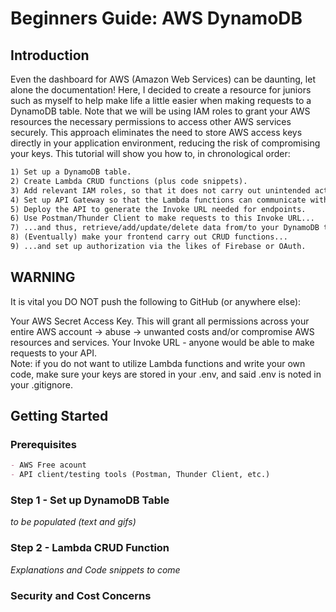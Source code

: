 # Beginners Guide: AWS DynamoDB

## Introduction

Even the dashboard for AWS (Amazon Web Services) can be daunting, let alone the documentation! Here, I decided to create a resource for juniors such as myself to help make life a little easier when making requests to a DynamoDB table. Note that we will be using IAM roles to grant your AWS resources the necessary permissions to access other AWS services securely. This approach eliminates the need to store AWS access keys directly in your application environment, reducing the risk of compromising your keys. This tutorial will show you how to, in chronological order:

```markdown
1) Set up a DynamoDB table.
2) Create Lambda CRUD functions (plus code snippets).
3) Add relevant IAM roles, so that it does not carry out unintended actions (i.e., abuse). And a lot more.
4) Set up API Gateway so that the Lambda functions can communicate with your DynamoDB table.
5) Deploy the API to generate the Invoke URL needed for endpoints.
6) Use Postman/Thunder Client to make requests to this Invoke URL...
7) ...and thus, retrieve/add/update/delete data from/to your DynamoDB table.
8) (Eventually) make your frontend carry out CRUD functions...
9) ...and set up authorization via the likes of Firebase or OAuth.

```

## WARNING

It is vital you DO NOT push the following to GitHub (or anywhere else):

Your AWS Secret Access Key. This will grant all permissions across your entire AWS account -> abuse -> unwanted costs and/or compromise AWS resources and services.
Your Invoke URL - anyone would be able to make requests to your API.
<br>
Note: if you do not want to utilize Lambda functions and write your own code, make sure your keys are stored in your .env, and said .env is noted in your .gitignore.

## Getting Started
### Prerequisites
```markdown
- AWS Free acount
- API client/testing tools (Postman, Thunder Client, etc.)

```
### Step 1 - Set up DynamoDB Table
*to be populated (text and gifs)*
### Step 2 - Lambda CRUD Function
*Explanations and Code snippets to come*

### Security and Cost Concerns
